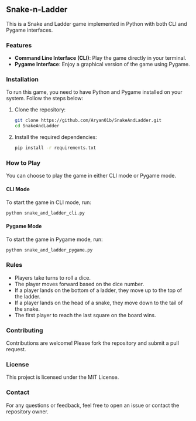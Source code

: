 ## Snake-n-Ladder

This is a Snake and Ladder game implemented in Python with both CLI and Pygame interfaces.

### Features
- **Command Line Interface (CLI)**: Play the game directly in your terminal.
- **Pygame Interface**: Enjoy a graphical version of the game using Pygame.

### Installation
To run this game, you need to have Python and Pygame installed on your system. Follow the steps below:

1. Clone the repository:
    ```sh
    git clone https://github.com/Aryan01b/SnakeAndLadder.git
    cd SnakeAndLadder
    ```

2. Install the required dependencies:
    ```sh
    pip install -r requirements.txt
    ```

### How to Play
You can choose to play the game in either CLI mode or Pygame mode.

#### CLI Mode
To start the game in CLI mode, run:
```sh
python snake_and_ladder_cli.py
```

#### Pygame Mode
To start the game in Pygame mode, run:
```sh
python snake_and_ladder_pygame.py
```

### Rules
- Players take turns to roll a dice.
- The player moves forward based on the dice number.
- If a player lands on the bottom of a ladder, they move up to the top of the ladder.
- If a player lands on the head of a snake, they move down to the tail of the snake.
- The first player to reach the last square on the board wins.

### Contributing
Contributions are welcome! Please fork the repository and submit a pull request.

### License
This project is licensed under the MIT License.

### Contact
For any questions or feedback, feel free to open an issue or contact the repository owner.
